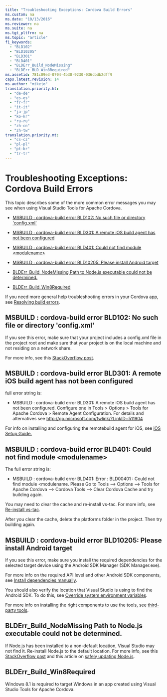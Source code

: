 ```yaml
---
title: "Troubleshooting Exceptions: Cordova Build Errors"
ms.custom: na
ms.date: "10/13/2016"
ms.reviewer: na
ms.suite: na
ms.tgt_pltfrm: na
ms.topic: "article"
f1_keywords: 
  - "BLD102"
  - "BLD10205"
  - "BLD301"
  - "BLD401"
  - "BLDErr_Build_NodeMissing"
  - "BLDErr_BLD_Win8Required"
ms.assetid: 781c09e3-0704-4b30-9230-036cbdb2dff9
caps.latest.revision: 14
ms.author: "mikejo"
translation.priority.ht: 
  - "de-de"
  - "es-es"
  - "fr-fr"
  - "it-it"
  - "ja-jp"
  - "ko-kr"
  - "ru-ru"
  - "zh-cn"
  - "zh-tw"
translation.priority.mt: 
  - "cs-cz"
  - "pl-pl"
  - "pt-br"
  - "tr-tr"
---
```

# Troubleshooting Exceptions: Cordova Build Errors
This topic describes some of the more common error messages you may see when using Visual Studio Tools for Apache Cordova.  
  
-   [MSBUILD : cordova-build error BLD102: No such file or directory 'config.xml'](#BLD102)  
  
-   [MSBUILD : cordova-build error BLD301: A remote iOS build agent has not been configured](#BLD301)  
  
-   [MSBUILD : cordova-build error BLD401: Could not find module &lt;modulename&gt;](#BLD401)  
  
-   [MSBUILD : cordova-build error BLD10205: Please install Android target](#BLD10205)  
  
-   [BLDErr_Build_NodeMissing Path to Node.js executable could not be determined.](#BLDErr_Build_NodeMissing)  
  
-   [BLDErr_Build_Win8Required](#BLDErr_Build_Win8Required)  
  
 If you need more general help troubleshooting errors in your Cordova app, see [Resolving build errors](https://taco.visualstudio.com/en-us/docs/resolving-build-errors/).  
  
##  <a name="BLD102"></a> MSBUILD : cordova-build error BLD102: No such file or directory 'config.xml'  
 If you see this error, make sure that your project includes a config.xml file in the project root and make sure that your project is on the local machine and not residing on a network share.  
  
 For more info, see this [StackOverflow post](http://stackoverflow.com/questions/27134007/new-cordova-project-gives-the-error-bld00102-no-such-file-or-directory-confi).  
  
##  <a name="BLD301"></a> MSBUILD : cordova-build error BLD301: A remote iOS build agent has not been configured  
 full error string is:  
  
-   MSBUILD : cordova-build error BLD301: A remote iOS build agent has not been configured. Configure one in Tools > Options > Tools for Apache Cordova > Remote Agent Configuration. For details and alternatives see http://go.microsoft.com/fwlink/?LinkID=511904  
  
 For info on installing and configuring the remotebuild agent for iOS, see [iOS Setup Guide.](http://taco.visualstudio.com/en-us/docs/ios-guide/)  
  
##  <a name="BLD401"></a> MSBUILD : cordova-build error BLD401: Could not find module \<modulename>  
 The full error string is:  
  
-   MSBUILD : cordova-build error BLD401: Error : BLD00401 : Could not find module \<modulename. Please Go to Tools --> Options --> Tools for Apache Cordova --> Cordova Tools --> Clear Cordova Cache and try building again.  
  
 You may need to clear the cache and re-install vs-tac. For more info, see [Re-install vs-tac](http://taco.visualstudio.com/en-us/docs/configure-vs-tools-apache-cordova#vstac).  
  
 After you clear the cache, delete the platforms folder in the project. Then try building again.  
  
##  <a name="BLD10205"></a> MSBUILD : cordova-build error BLD10205: Please install Android target  
 If you see this error, make sure you install the required dependencies for the selected target device using the Android SDK Manager (SDK Manager.exe).  
  
 For more info on the required API level and other Android SDK components, see [Install dependencies manually](http://taco.visualstudio.com/en-us/docs/configure-vs-tools-apache-cordova#ThirdParty).  
  
 You should also verify the location that Visual Studio is using to find the Android SDK. To do this, see [Override system environment variables](http://taco.visualstudio.com/en-us/docs/configure-vs-tools-apache-cordova#env-var).  
  
 For more info on installing the right components to use the tools, see [third-party tools](http://taco.visualstudio.com/en-us/docs/install-vs-tools-apache-cordova#choose).  
  
##  <a name="BLDErr_Build_NodeMissing"></a> BLDErr_Build_NodeMissing Path to Node.js executable could not be determined.  
 If Node.js has been installed to a non-default location, Visual Studio may not find it. Re-install Node.js to the default location. For more info, see this [StackOverflow past](http://stackoverflow.com/questions/32203992/vs2015-cordova-apps-blderr-build-nodemissing) and this article on [safely updating Node.js](http://taco.visualstudio.com/en-us/docs/change-node-version/).  
  
##  <a name="BLDErr_Build_Win8Required"></a> BLDErr_Build_Win8Required  
 Windows 8.1 is required to target Windows in an app created using Visual Studio Tools for Apache Cordova.